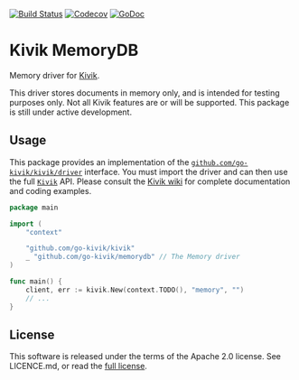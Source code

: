 [![Build Status](https://travis-ci.org/go-kivik/memorydb.svg?branch=master)](https://travis-ci.org/go-kivik/memorydb) [![Codecov](https://img.shields.io/codecov/c/github/go-kivik/memorydb.svg?style=flat)](https://codecov.io/gh/go-kivik/memorydb) [![GoDoc](https://godoc.org/github.com/go-kivik/memorydb?status.svg)](http://godoc.org/github.com/go-kivik/memorydb)

# Kivik MemoryDB

Memory driver for [Kivik](https://github.com/go-kivik/memorydb).

This driver stores documents in memory only, and is intended for testing purposes only. Not all Kivik features are or will be supported. This package is still under active development.

## Usage

This package provides an implementation of the
[`github.com/go-kivik/kivik/driver`](http://godoc.org/github.com/go-kivik/kivik/driver)
interface. You must import the driver and can then use the full
[`Kivik`](http://godoc.org/github.com/go-kivik/kivik) API. Please consult the
[Kivik wiki](https://github.com/go-kivik/kivik/wiki) for complete documentation
and coding examples.

```go
package main

import (
    "context"

    "github.com/go-kivik/kivik"
    _ "github.com/go-kivik/memorydb" // The Memory driver
)

func main() {
    client, err := kivik.New(context.TODO(), "memory", "")
    // ...
}
```

## License

This software is released under the terms of the Apache 2.0 license. See
LICENCE.md, or read the [full license](http://www.apache.org/licenses/LICENSE-2.0).
